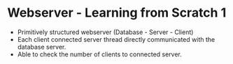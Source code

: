 # Webserver - Learning from Scratch 1

- Primitively structured webserver (Database - Server - Client) 
- Each client connected server thread directly communicated with the database server.
- Able to check the number of clients to connected server. 